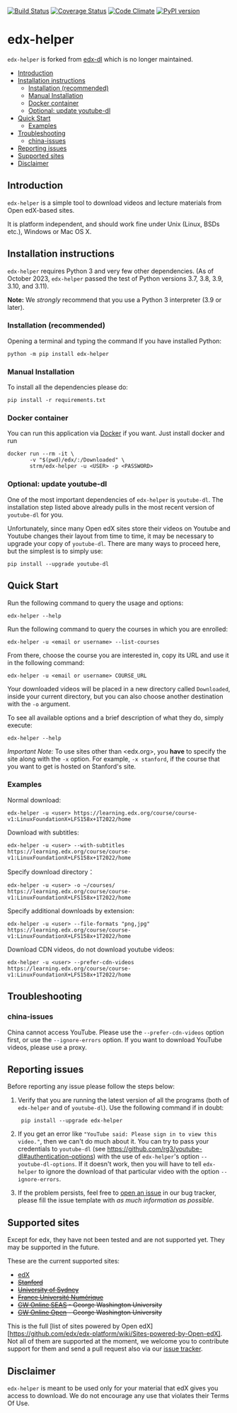 [![Build Status](https://github.com/csyezheng/edx-helper/workflows/Run%20Unit%20Tests/badge.svg)](https://github.com/csyezheng/edx-helper/workflows)
[![Coverage Status](https://coveralls.io/repos/csyezheng/edx-helper/badge.svg?branch=master&service=github)](https://coveralls.io/github/csyezheng/edx-helper?branch=master)
[![Code Climate](https://codeclimate.com/github/csyezheng/edx-helper/badges/gpa.svg)](https://codeclimate.com/github/csyezheng/edx-helper)
[![PyPI version](https://badge.fury.io/py/edx-helper.svg)](https://badge.fury.io/py/edx-helper)

# edx-helper

`edx-helper` is forked from [edx-dl](https://github.com/coursera-dl/edx-dl) which is no longer maintained.

<!-- TOC -->

  * [Introduction](#introduction)
  * [Installation instructions](#installation-instructions)
    + [Installation (recommended)](#installation-recommended)
    + [Manual Installation](#manual-installation)
    + [Docker container](#docker-container)
    + [Optional: update youtube-dl](#optional-update-youtube-dl)
  * [Quick Start](#quick-start)
    + [Examples](#examples)
  * [Troubleshooting](#troubleshooting)
    + [china-issues](#china-issues)
  * [Reporting issues](#reporting-issues)
  * [Supported sites](#supported-sites)
  * [Disclaimer](#disclaimer)

  <!-- /TOC -->



## Introduction

`edx-helper` is a simple tool to download videos and lecture materials from Open
edX-based sites.  

It is platform independent, and should work fine under Unix (Linux, BSDs etc.), Windows or Mac OS X.

## Installation instructions

`edx-helper` requires Python 3 and very few other dependencies. (As of October 2023, `edx-helper` passed the test of Python versions 3.7, 3.8, 3.9, 3.10, and 3.11).

**Note:** We *strongly* recommend that you use a Python 3 interpreter (3.9
or later).

### Installation (recommended)

Opening a terminal and typing the command If you have installed Python:

    python -m pip install edx-helper

### Manual Installation

To install all the dependencies please do:

    pip install -r requirements.txt

### Docker container

You can run this application via [Docker](https://docker.com) if you want. Just install docker and run

```
docker run --rm -it \
       -v "$(pwd)/edx/:/Downloaded" \
       strm/edx-helper -u <USER> -p <PASSWORD>
```

### Optional: update youtube-dl

One of the most important dependencies of `edx-helper` is `youtube-dl`. The
installation step listed above already pulls in the most recent version of
`youtube-dl` for you.

Unfortunately, since many Open edX sites store their videos on Youtube and
Youtube changes their layout from time to time, it may be necessary to
upgrade your copy of `youtube-dl`.  There are many ways to proceed here, but
the simplest is to simply use:

    pip install --upgrade youtube-dl

## Quick Start

Run the following command to query the usage and options:

```
edx-helper --help
```

Run the following command to query the courses in which you are enrolled:

    edx-helper -u <email or username> --list-courses

From there, choose the course you are interested in, copy its URL and use it
in the following command:

    edx-helper -u <email or username> COURSE_URL

Your downloaded videos will be placed in a new directory called
`Downloaded`, inside your current directory, but you can also choose another
destination with the `-o` argument.

To see all available options and a brief description of what they do, simply
execute:

    edx-helper --help

*Important Note:* To use sites other than <edx.org>, you **have** to specify the
site along with the `-x` option. For example, `-x stanford`, if the course
that you want to get is hosted on Stanford's site.

### Examples

Normal download:

```
edx-helper -u <user> https://learning.edx.org/course/course-v1:LinuxFoundationX+LFS158x+1T2022/home
```

Download with subtitles:

```
edx-helper -u <user> --with-subtitles https://learning.edx.org/course/course-v1:LinuxFoundationX+LFS158x+1T2022/home
```

Specify download directory：

```
edx-helper -u <user> -o ~/courses/ https://learning.edx.org/course/course-v1:LinuxFoundationX+LFS158x+1T2022/home
```

Specify additional downloads by extension:

```
edx-helper -u <user> --file-formats "png,jpg" https://learning.edx.org/course/course-v1:LinuxFoundationX+LFS158x+1T2022/home
```

Download CDN videos, do not download youtube videos:

```
edx-helper -u <user> --prefer-cdn-videos https://learning.edx.org/course/course-v1:LinuxFoundationX+LFS158x+1T2022/home
```

## Troubleshooting

### china-issues

China cannot access YouTube. Please use the  `--prefer-cdn-videos`  option first, or use the `--ignore-errors` option. If you want to download YouTube videos, please use a proxy.

## Reporting issues

Before reporting any issue please follow the steps below:

1. Verify that you are running the latest version of all the programs (both of `edx-helper` and of `youtube-dl`).  Use the following command if in doubt:

        pip install --upgrade edx-helper
   
2. If you get an error like `"YouTube said: Please sign in to view this video."`, then we can't do much about it. You can try to pass your credentials to `youtube-dl` (see https://github.com/rg3/youtube-dl#authentication-options) with the use of `edx-helper`'s option `--youtube-dl-options`. If it doesn't work, then you will have to tell `edx-helper` to ignore the download of that particular video with the option `--ignore-errors`.
   
3. If the problem persists, feel free to [open an issue](https://github.com/csyezheng/edx-helper/issues) in our bug tracker, please fill the issue template with *as much information as
possible*.

## Supported sites

Except for edx, they have not been tested and are not supported yet. They may be supported in the future.

These are the current supported sites:

- [edX](http://edx.org)
- ~~[Stanford](http://lagunita.stanford.edu/)~~
- ~~[University of Sydney](http://online.it.usyd.edu.au)~~
- ~~[France Université Numérique](https://www.france-universite-numerique-mooc.fr/)~~
- ~~[GW Online SEAS](http://openedx.seas.gwu.edu/) - George Washington University~~
- ~~[GW Online Open](http://mooc.online.gwu.edu/) - George Washington University~~

This is the full [list of sites powered by Open edX][https://github.com/edx/edx-platform/wiki/Sites-powered-by-Open-edX]. Not all of them are supported at the moment, we welcome you to contribute support for them
and send a pull request also via our [issue tracker](https://github.com/csyezheng/edx-helper/issues).

## Disclaimer

`edx-helper` is meant to be used only for your material that edX gives you access to download. We do not encourage any use that violates their Terms Of Use.
